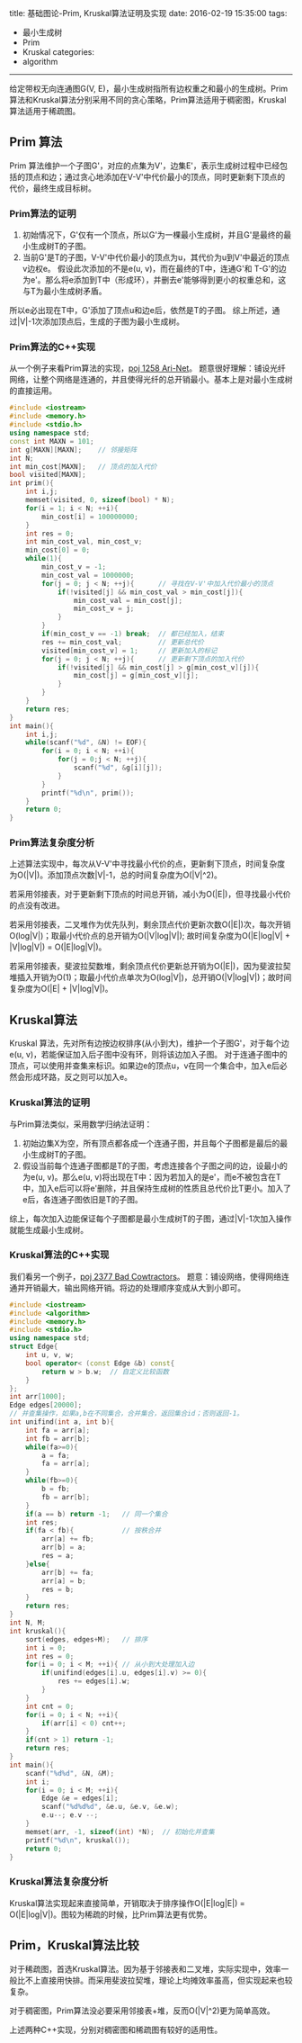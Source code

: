 title: 基础图论-Prim, Kruskal算法证明及实现
date: 2016-02-19 15:35:00
tags: 
- 最小生成树
- Prim
- Kruskal
categories:
- algorithm
----
给定带权无向连通图G(V, E)，最小生成树指所有边权重之和最小的生成树。Prim算法和Kruskal算法分别采用不同的贪心策略，Prim算法适用于稠密图，Kruskal算法适用于稀疏图。

## Prim 算法
Prim 算法维护一个子图G'，对应的点集为V'，边集E'，表示生成树过程中已经包括的顶点和边；通过贪心地添加在V-V'中代价最小的顶点，同时更新剩下顶点的代价，最终生成目标树。

### Prim算法的证明
1. 初始情况下，G'仅有一个顶点，所以G'为一棵最小生成树，并且G'是最终的最小生成树T的子图。
2. 当前G'是T的子图，V-V'中代价最小的顶点为u，其代价为u到V'中最近的顶点v边权e。
假设此次添加的不是e(u, v)，而在最终的T中，连通G'和 T-G'的边为e'。那么将e添加到T中（形成环），并删去e'能够得到更小的权重总和，这与T为最小生成树矛盾。

所以e必出现在T中，G'添加了顶点u和边e后，依然是T的子图。
综上所述，通过|V|-1次添加顶点后，生成的子图为最小生成树。

### Prim算法的C++实现
从一个例子来看Prim算法的实现，[poj 1258 Ari-Net](http://poj.org/problem?id=1258)。
题意很好理解：铺设光纤网络，让整个网络是连通的，并且使得光纤的总开销最小。基本上是对最小生成树的直接运用。
``` c++
#include <iostream>
#include <memory.h>
#include <stdio.h>
using namespace std;
const int MAXN = 101;
int g[MAXN][MAXN];    // 邻接矩阵
int N;
int min_cost[MAXN];   // 顶点的加入代价
bool visited[MAXN];
int prim(){
    int i,j;
    memset(visited, 0, sizeof(bool) * N);
    for(i = 1; i < N; ++i){
        min_cost[i] = 100000000;
    }
    int res = 0;
    int min_cost_val, min_cost_v;
    min_cost[0] = 0;
    while(1){
        min_cost_v = -1;
        min_cost_val = 1000000;
        for(j = 0; j < N; ++j){      // 寻找在V-V'中加入代价最小的顶点
            if(!visited[j] && min_cost_val > min_cost[j]){
                min_cost_val = min_cost[j];
                min_cost_v = j;
            }
        }
        if(min_cost_v == -1) break;  // 都已经加入，结束
        res += min_cost_val;         // 更新总代价
        visited[min_cost_v] = 1;     // 更新加入的标记
        for(j = 0; j < N; ++j){      // 更新剩下顶点的加入代价
            if(!visited[j] && min_cost[j] > g[min_cost_v][j]){
                min_cost[j] = g[min_cost_v][j];
            }
        }
    }
    return res;
}
int main(){
    int i,j;
    while(scanf("%d", &N) != EOF){
        for(i = 0; i < N; ++i){
            for(j = 0;j < N; ++j){
                scanf("%d", &g[i][j]);
            }
        }
        printf("%d\n", prim());
    }
    return 0;
}
```

### Prim算法复杂度分析
上述算法实现中，每次从V-V'中寻找最小代价的点，更新剩下顶点，时间复杂度为O(|V|)。添加顶点次数|V|-1，总的时间复杂度为O(|V|^2)。

若采用邻接表，对于更新剩下顶点的时间总开销，减小为O(|E|)，但寻找最小代价的点没有改进。

若采用邻接表，二叉堆作为优先队列，剩余顶点代价更新次数O(|E|)次，每次开销O(log|V|)；取最小代价点的总开销为O(|V|log|V|); 故时间复杂度为O(|E|log|V| + |V|log|V|) = O(|E|log|V|)。

若采用邻接表，斐波拉契数堆，剩余顶点代价更新总开销为O(|E|)，因为斐波拉契堆插入开销为O(1)；取最小代价点单次为O(log|V|)，总开销O(|V|log|V|)；故时间复杂度为O(|E| + |V|log|V|)。



## Kruskal算法
Kruskal 算法，先对所有边按边权排序(从小到大)，维护一个子图G'，对于每个边e(u, v)，若能保证加入后子图中没有环，则将该边加入子图。
对于连通子图中的顶点，可以使用并查集来标识。如果边e的顶点u，v在同一个集合中，加入e后必然会形成环路，反之则可以加入e。

### Kruskal算法的证明
与Prim算法类似，采用数学归纳法证明：
1. 初始边集X为空，所有顶点都各成一个连通子图，并且每个子图都是最后的最小生成树T的子图。
2. 假设当前每个连通子图都是T的子图，考虑连接各个子图之间的边，设最小的为e(u, v)。那么e(u, v)将出现在T中：因为若加入的是e'，而e不被包含在T中，加入e后可以将e'删除，并且保持生成树的性质且总代价比T更小。加入了e后，各连通子图依旧是T的子图。

综上，每次加入边能保证每个子图都是最小生成树T的子图，通过|V|-1次加入操作就能生成最小生成树。

### Kruskal算法的C++实现
我们看另一个例子，[poj 2377 Bad Cowtractors](http://poj.org/problem?id=2377)。
题意：铺设网络，使得网络连通并开销最大，输出网络开销。将边的处理顺序变成从大到小即可。

``` c++
#include <iostream>
#include <algorithm>
#include <memory.h>
#include <stdio.h>
using namespace std;
struct Edge{
    int u, v, w;
    bool operator< (const Edge &b) const{
        return w > b.w;  // 自定义比较函数
    }
};
int arr[1000];
Edge edges[20000];
// 并查集操作，如果a,b在不同集合，合并集合，返回集合id；否则返回-1。
int unifind(int a, int b){
    int fa = arr[a];
    int fb = arr[b];
    while(fa>=0){
        a = fa;
        fa = arr[a];
    }
    while(fb>=0){
        b = fb;
        fb = arr[b];
    }
    if(a == b) return -1;   // 同一个集合
    int res;
    if(fa < fb){            // 按秩合并
        arr[a] += fb;
        arr[b] = a;
        res = a;
    }else{
        arr[b] += fa;
        arr[a] = b;
        res = b;
    }
    return res;
}
int N, M;
int kruskal(){
    sort(edges, edges+M);   // 排序
    int i = 0;
    int res = 0;
    for(i = 0; i < M; ++i){ // 从小到大处理加入边
        if(unifind(edges[i].u, edges[i].v) >= 0){  
            res += edges[i].w;
        }
    }
    int cnt = 0;
    for(i = 0; i < N; ++i){
        if(arr[i] < 0) cnt++;
    }
    if(cnt > 1) return -1;
    return res;
}
int main(){
    scanf("%d%d", &N, &M);
    int i;
    for(i = 0; i < M; ++i){
        Edge &e = edges[i];
        scanf("%d%d%d", &e.u, &e.v, &e.w);
        e.u--; e.v --;
    }
    memset(arr, -1, sizeof(int) *N);  // 初始化并查集
    printf("%d\n", kruskal());
    return 0;
}
```

### Kruskal算法复杂度分析
Kruskal算法实现起来直接简单，开销取决于排序操作O(|E|log|E|) = O(|E|log|V|)。图较为稀疏的时候，比Prim算法更有优势。

## Prim，Kruskal算法比较
对于稀疏图，首选Kruskal算法。因为基于邻接表和二叉堆，实际实现中，效率一般比不上直接用快排。而采用斐波拉契堆，理论上均摊效率虽高，但实现起来也较复杂。

对于稠密图，Prim算法没必要采用邻接表+堆，反而O(|V|^2)更为简单高效。

上述两种C++实现，分别对稠密图和稀疏图有较好的适用性。